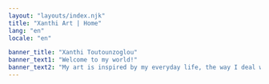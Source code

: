 ```yaml
---
layout: "layouts/index.njk"
title: "Xanthi Art | Home"
lang: "en"
locale: "en"

banner_title: "Xanthi Toutounzoglou"
banner_text1: "Welcome to my world!"
banner_text2: "My art is inspired by my everyday life, the way I deal with reality, my dreams, my fears, my wishes, the people I meet and above all, my children, as my art is growing up along with them."
---
```

